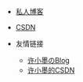 * [私人博客](https://xuxiaomo_xyj.gitee.io/xuxiaomo.blog/)

* [CSDN](https://blog.csdn.net/qq_60306931?spm=1000.2115.3001.5343)

* 友情链接
  * [许小墨のBlog](https://xuxiaomo_xyj.gitee.io/xuxiaomo.blog/)
  * [许小墨的CSDN](https://blog.csdn.net/qq_60306931?spm=1000.2115.3001.5343)